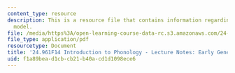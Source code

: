 ```yaml
---
content_type: resource
description: This is a resource file that contains information regarding early generative
  model.
file: /media/https%3A/open-learning-course-data-rc.s3.amazonaws.com/24-961-introduction-to-phonology-fall-2014/f1a89bead1cbcb21b40acd1d1098ece6_MIT24_961F14_Lecture2.pdf
file_type: application/pdf
resourcetype: Document
title: '24.961F14 Introduction to Phonology - Lecture Notes: Early Generative Model'
uid: f1a89bea-d1cb-cb21-b40a-cd1d1098ece6
---
```

